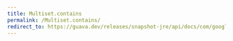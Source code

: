 ```yaml
---
title: Multiset.contains
permalink: /Multiset.contains/
redirect_to: https://guava.dev/releases/snapshot-jre/api/docs/com/google/common/collect/Multiset.html#contains-java.lang.Object-
---
```


